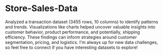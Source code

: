 # Store-Sales-Data
Analyzed a transaction dataset (3455 rows, 10 columns) to identify patterns and trends. Visualizations like charts helped uncover valuable insights into customer behavior, product performance, and potentially, shipping efficiency. These findings can inform strategies around customer segmentation, pricing, and logistics. I'm always up for new data challenges, so feel free to connect if you have interesting datasets to explore! 
